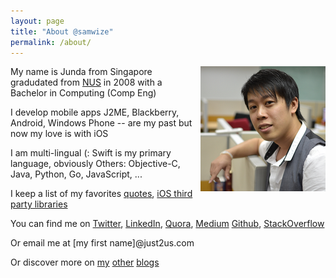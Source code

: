 ```yaml
---
layout: page
title: "About @samwize"
permalink: /about/
---
```


<img src="/images/me-Avatar.png" style="float:right;" />

My name is Junda
from Singapore
gradudated from [NUS](http://www.nus.edu.sg) in 2008
with a Bachelor in Computing (Comp Eng)

I develop mobile apps
J2ME, Blackberry, Android, Windows Phone -- are my past
but now my love is with iOS

I am multi-lingual (:
Swift is my primary language, obviously
Others: Objective-C, Java, Python, Go, JavaScript, ...

I keep a list of my favorites
[quotes](/quotes/), [iOS third party libraries](/libs/)

You can find me on
[Twitter](http://twitter.com/samwize), [LinkedIn](http://sg.linkedin.com/in/junda), [Quora](http://www.quora.com/Junda-Ong), [Medium](https://medium.com/@ongjunda/)
[Github](https://github.com/samwize), [StackOverflow](https://stackoverflow.com/users/242682/samwize)

Or email me at [my first name]@just2us.com

Or discover more on [my](https://just2me.com) [other](https://blog.just2us.com) [blogs](https://medium.com/@ongjunda/)
